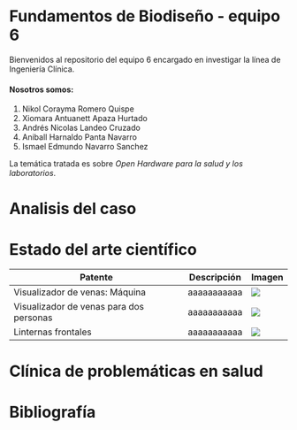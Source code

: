# Fundamentos de Biodiseño - equipo 6
Bienvenidos al repositorio del equipo 6 encargado en investigar la línea de Ingeniería Clínica.
#### Nosotros somos:
1. Nikol Corayma Romero Quispe 
2. Xiomara Antuanett Apaza Hurtado 
3. Andrés Nicolas Landeo Cruzado 
4. Aniball Harnaldo Panta Navarro 
5. Ismael Edmundo Navarro Sanchez

La temática tratada es sobre _*Open Hardware para la salud y los laboratorios*_.

# Analisis del caso

# Estado del arte científico

| Patente | Descripción | Imagen |
| ------- | ----------- | ------ |
| Visualizador de venas: Máquina | aaaaaaaaaaa | ![](https://equiposmedicos.net.co/wp-content/uploads/2022/12/proyector_de_venas2_Mesa-de-trabajo-1-scaled.jpg) |
| Visualizador de venas para dos personas | aaaaaaaaaaa | ![](https://quinsa.com.mx/wp-content/uploads/2022/05/accuveinav500.jpg) |
| Linternas frontales | aaaaaaaaaaa | ![](https://4nomadsperu.com/wp-content/uploads/2022/06/HM50RV20_1.png) |

# Clínica de problemáticas en salud

# Bibliografía
